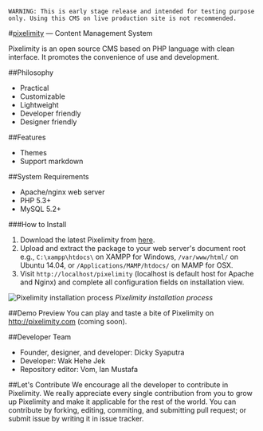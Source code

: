 `WARNING: This is early stage release and intended for testing purpose only. Using this CMS on live production site is not recommended.`


#[pixelimity](http://pixelimity.com) — Content Management System

Pixelimity is an open source CMS based on PHP language with clean interface. It promotes the convenience of use and development.

##Philosophy
* Practical
* Customizable
* Lightweight
* Developer friendly
* Designer friendly

##Features
* Themes
* Support markdown

##System Requirements
* Apache/nginx web server
* PHP 5.3+ 
* MySQL 5.2+

###How to Install
1. Download the latest Pixelimity from [here](https://github.com/pixelimity/pixelimity/archive/master.zip).
2. Upload and extract the package to your web server's document root e.g., `C:\xampp\htdocs\` on XAMPP for Windows, `/var/www/html/` on Ubuntu 14.04, or `/Applications/MAMP/htdocs/` on MAMP for OSX.
3. Visit `http://localhost/pixelimity` (localhost is default host for Apache and Nginx) and complete all configuration fields on installation view.

![Pixelimity installation process](https://51109c86c228c6861d2ad74e213336b5d4b09161.googledrive.com/host/0B2o_BOAOc-rqR1dVanBZZDQwaHM/pixelimity.jpg)
*Pixelimity installation process*

##Demo Preview
You can play and taste a bite of Pixelimity on http://pixelimity.com (coming soon).

##Developer Team
* Founder, designer, and developer: Dicky Syaputra 
* Developer: Wak Hehe Jek
* Repository editor: Vom, Ian Mustafa

##Let's Contribute
We encourage all the developer to contribute in Pixelimity. We really appreciate every single contribution from you to grow up Pixelimity and make it applicable for the rest of the world. You can contribute by forking, editing, commiting, and submitting pull request; or submit issue by writing it in issue tracker.
